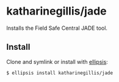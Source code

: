 # katharinegillis/jade
Installs the Field Safe Central JADE tool.

## Install
Clone and symlink or install with [ellipsis][ellipsis]:

```
$ ellipsis install katharinegillis/jade
```

[ellipsis]: http://ellipsis.sh
